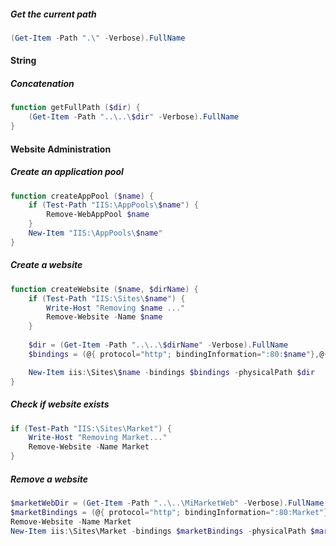 ##### Get the current path
```powershell
(Get-Item -Path ".\" -Verbose).FullName
```

#### String

##### Concatenation
```powershell
function getFullPath ($dir) {
	(Get-Item -Path "..\..\$dir" -Verbose).FullName
}
```

#### Website Administration

##### Create an application pool
```powershell
function createAppPool ($name) {
    if (Test-Path "IIS:\AppPools\$name") {
        Remove-WebAppPool $name
    }
    New-Item "IIS:\AppPools\$name"
}
```

##### Create a website
```powershell
function createWebsite ($name, $dirName) {
    if (Test-Path "IIS:\Sites\$name") {
        Write-Host "Removing $name ..."
        Remove-Website -Name $name
    }
 
    $dir = (Get-Item -Path "..\..\$dirName" -Verbose).FullName
	$bindings = (@{ protocol="http"; bindingInformation=":80:$name"},@{ protocol="https"; bindingInformation=":443:$name"})

	New-Item iis:\Sites\$name -bindings $bindings -physicalPath $dir	
}
```

##### Check if website exists
```powershell
if (Test-Path "IIS:\Sites\Market") {
	Write-Host "Removing Market..."
	Remove-Website -Name Market
}
```

##### Remove a website
```powershell
$marketWebDir = (Get-Item -Path "..\..\MiMarketWeb" -Verbose).FullName
$marketBindings = (@{ protocol="http"; bindingInformation=":80:Market"},@{ protocol="https"; bindingInformation=":443:Market"})
Remove-Website -Name Market
New-Item iis:\Sites\Market -bindings $marketBindings -physicalPath $marketWebDir
```

